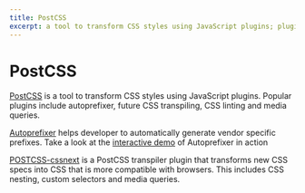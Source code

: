 ```yaml
---
title: PostCSS
excerpt: a tool to transform CSS styles using JavaScript plugins; plugins include autoprefixer, future CSS transpiling, CSS linting and media queries
---
```


# PostCSS

[PostCSS](http://postcss.org/) is a tool to transform CSS styles using JavaScript plugins. Popular plugins include autoprefixer, future CSS transpiling, CSS linting and media queries.

[Autoprefixer](https://github.com/postcss/autoprefixer) helps developer to automatically generate vendor specific prefixes. Take a look at the [interactive demo](http://autoprefixer.github.io/) of Autoprefixer in action

[POSTCSS-cssnext](http://cssnext.io/) is a PostCSS transpiler plugin that transforms new CSS specs into CSS that is more compatible with browsers. This includes CSS nesting, custom selectors and media queries.
